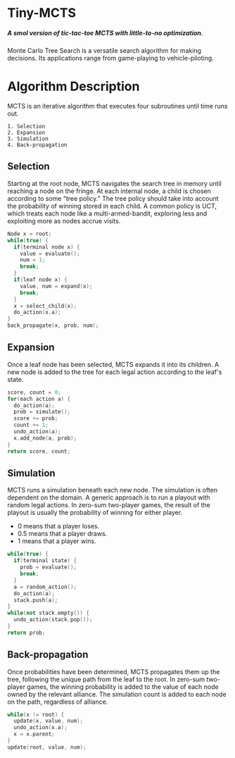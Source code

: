 # Tiny-MCTS
##### <i>A smol version of tic-tac-toe MCTS with little-to-no optimization.</i>
Monte Carlo Tree Search is a versatile search algorithm for making decisions. 
Its applications range from game-playing to vehicle-piloting.
# Algorithm Description
MCTS is an iterative algorithm that executes four subroutines until time runs out.

```
1. Selection
2. Expansion
3. Simulation
4. Back-propagation
```

## Selection
Starting at the root node, MCTS navigates the search tree in memory until reaching a node on the fringe.
At each internal node, a child is chosen according to some "tree policy." The tree policy should take into 
account the probability of winning stored in each child. A common policy is UCT, which treats each node 
like a multi-armed-bandit, exploring less and exploiting more as nodes accrue visits.

```c++
Node x = root;
while(true) {
  if(terminal node x) {
    value = evaluate();
    num = 1;
    break;
  }
  if(leaf node x) {
    value, num = expand(x);
    break;
  }
  x = select_child(x);
  do_action(x.a);
}
back_propagate(x, prob, num);
```

## Expansion
Once a leaf node has been selected, MCTS expands it into its children. A new node is added to the tree for
each legal action according to the leaf's state.

```c++
score, count = 0;
for(each action a) {
  do_action(a);
  prob = simulate();
  score += prob;
  count += 1;
  undo_action(a);
  x.add_node(a, prob);
}
return score, count;
```

## Simulation
MCTS runs a simulation beneath each new node. The simulation is often dependent on the domain. A generic
approach is to run a playout with random legal actions. In zero-sum two-player games, the result of the
playout is usually the probability of winning for either player.
- 0   means that a player loses.
- 0.5 means that a player draws.
- 1   means that a player wins.

```c++
while(true) {
  if(terminal state) {
    prob = evaluate();
    break;
  }
  a = random_action();
  do_action(a);
  stack.push(a);
}
while(not stack.empty()) {
  undo_action(stack.pop());
}
return prob;
```

## Back-propagation
Once probabilities have been determined, MCTS propagates them up the tree, following the unique path from 
the leaf to the root. In zero-sum two-player games, the winning probability is added to the value of each
node owned by the relevant alliance. The simulation count is added to each node on the path, regardless of 
alliance.

```c++
while(x != root) {
  update(x, value, num);
  undo_action(x.a);
  x = x.parent;
}
update(root, value, num);
```

